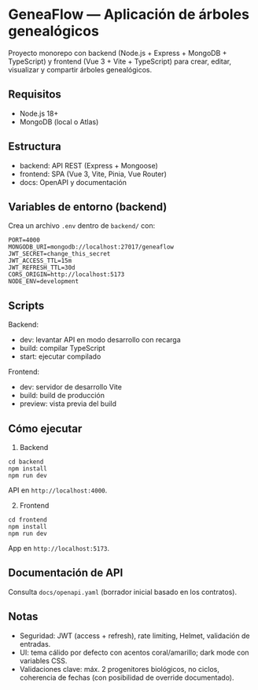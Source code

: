 # GeneaFlow — Aplicación de árboles genealógicos

Proyecto monorepo con backend (Node.js + Express + MongoDB + TypeScript) y frontend (Vue 3 + Vite + TypeScript) para crear, editar, visualizar y compartir árboles genealógicos.

## Requisitos
- Node.js 18+
- MongoDB (local o Atlas)

## Estructura
- backend: API REST (Express + Mongoose)
- frontend: SPA (Vue 3, Vite, Pinia, Vue Router)
- docs: OpenAPI y documentación

## Variables de entorno (backend)
Crea un archivo `.env` dentro de `backend/` con:
```
PORT=4000
MONGODB_URI=mongodb://localhost:27017/geneaflow
JWT_SECRET=change_this_secret
JWT_ACCESS_TTL=15m
JWT_REFRESH_TTL=30d
CORS_ORIGIN=http://localhost:5173
NODE_ENV=development
```

## Scripts
Backend:
- dev: levantar API en modo desarrollo con recarga
- build: compilar TypeScript
- start: ejecutar compilado

Frontend:
- dev: servidor de desarrollo Vite
- build: build de producción
- preview: vista previa del build

## Cómo ejecutar
1) Backend
```
cd backend
npm install
npm run dev
```
API en `http://localhost:4000`.

2) Frontend
```
cd frontend
npm install
npm run dev
```
App en `http://localhost:5173`.

## Documentación de API
Consulta `docs/openapi.yaml` (borrador inicial basado en los contratos).

## Notas
- Seguridad: JWT (access + refresh), rate limiting, Helmet, validación de entradas.
- UI: tema cálido por defecto con acentos coral/amarillo; dark mode con variables CSS.
- Validaciones clave: máx. 2 progenitores biológicos, no ciclos, coherencia de fechas (con posibilidad de override documentado).
